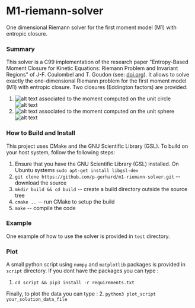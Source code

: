 # M1-riemann-solver
One dimensional Riemann solver for the first moment model (M1) with entropic closure.

### Summary
This solver is a C99 implementation of the research paper "Entropy-Based Moment Closure for Kinetic Equations: Riemann Problem and Invariant Regions" of J-F. Coulombel and T. Goudon (see: [doi.org](https://doi.org/10.1142/S0219891606000951 "doi.org")). It allows to solve exactly the one-dimensional Riemann problem for the first moment model (M1) with entropic closure. Two closures (Eddington factors) are provided:
1. ![alt text](https://render.githubusercontent.com/render/math?math=\chi_1) associated to the moment computed on the unit circle ![alt text](https://render.githubusercontent.com/render/math?math=\mathbb{S}^1)
2. ![alt text](https://render.githubusercontent.com/render/math?math=\chi_2) associated to the moment computed on the unit sphere ![alt text](https://render.githubusercontent.com/render/math?math=\mathbb{S}^2)

### How to Build and Install
This project uses CMake and the GNU Scientific Library (GSL). To build on your host system, follow the following steps:
1. Ensure that you have the GNU Scientific Library (GSL) installed. On Ubuntu systems `sudo apt-get install libgsl-dev`
2. `git clone https://github.com/p-gerhard/m1-riemann-solver.git` -- download the source
3. `mkdir build && cd build` -- create a build directory outside the source tree
4. `cmake ..` -- run CMake to setup the build
5. `make` -- compile the code

### Example
One example of how to use the solver is provided in `test` directory.

### Plot
A small python script using `numpy` and `matplotlib` packages is provided in `script` directory. 
If you dont have the packages you can type :
1. `cd script && pip3 install -r requirements.txt`

Finally, to plot the data you can type :
2. `python3 plot_script your_solution_data_file`
